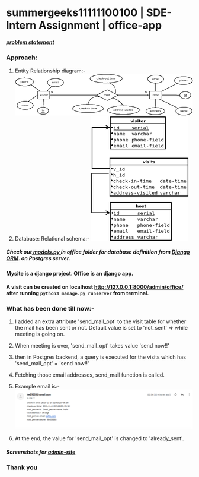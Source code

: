 # summergeeks11111100100 | SDE-Intern Assignment | office-app
##### [problem statement](https://summergeeks.in/static/assignments/summergeeks%202020%20-%20SDE%20Assignment.pdf?utm_campaign=SummerGeeks%202020&utm_source=hs_email&utm_medium=email&utm_content=79542605&_hsenc=p2ANqtz--viFrAMzY7DASDAZIKHA56SZgxYXWPDZp5IGeBI6r7kbP5hEI6zDuCxUo3yxMoXKDQAFRE13zqkiWTN5sUFXdBFAGHXQ&_hsmi=79542605 "problem statement")

### Approach:
1. Entity Relationship diagram:- 
[![ER diagram](https://github.com/OmPals/office-app/blob/master/images/er.png "ER diagram")](https://github.com/OmPals/office-app/blob/master/images/er.png "ER diagram")
2. Database: Relational schema:-
[![Relational schema](https://github.com/OmPals/office-app/blob/master/images/rel.png "Relational schema")](https://github.com/OmPals/office-app/blob/master/images/rel.png "Relational schema")

##### Check out[ models.py ](https://github.com/OmPals/office-app/blob/master/office/models.py " models.py ")in office folder for database definition from [Django ORM](https://tutorial.djangogirls.org/en/django_orm/ "Django ORM"). on Postgres server.
#### Mysite is a django project. Office is an django app.

#### A visit can be created on localhost http://127.0.0.1:8000/admin/office/ after running `python3 manage.py runserver` from terminal.

### What has been done till now:-
1. I added an extra attribute 'send_mail_opt' to the visit table for whether the mail has been sent or not.  Default value is set to 'not_sent' => while meeting is going on.
2. When meeting is over,   'send_mail_opt' takes value 'send now!!'
3. then in Postgres backend, a query is executed for the visits which has 'send_mail_opt' = 'send now!!' 
4. Fetching those email addresses, send_mail function is called.
5. Example email is:- 
[![mail_arrived](https://github.com/OmPals/office-app/blob/master/images/mail-arrived.png "mail_arrived")](https://github.com/OmPals/office-app/blob/master/images/mail-arrived.png "mail_arrived")

6. At the end, the value for 'send_mail_opt' is changed to 'already_sent'.

##### Screenshots for [admin-site](https://github.com/OmPals/office-app/tree/master/images "admin-site")

### Thank you

